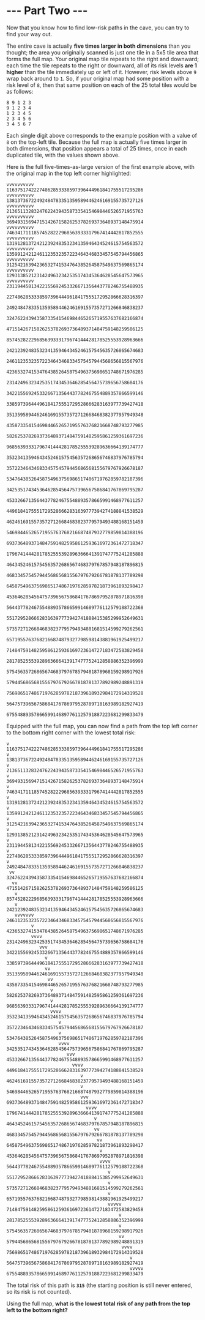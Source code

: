 # --- Part Two ---

Now that you know how to find low-risk paths in the cave, you can try to find your way out.

The entire cave is actually **five times larger in both dimensions** than you thought; the area you originally scanned is just one tile in a 5x5 tile area that forms the full map. Your original map tile repeats to the right and downward; each time the tile repeats to the right or downward, all of its risk levels **are 1 higher** than the tile immediately up or left of it. However, risk levels above `9` wrap back around to `1`. So, if your original map had some position with a risk level of `8`, then that same position on each of the 25 total tiles would be as follows:

```text
8 9 1 2 3
9 1 2 3 4
1 2 3 4 5
2 3 4 5 6
3 4 5 6 7
```

Each single digit above corresponds to the example position with a value of `8` on the top-left tile. Because the full map is actually five times larger in both dimensions, that position appears a total of 25 times, once in each duplicated tile, with the values shown above.

Here is the full five-times-as-large version of the first example above, with the original map in the top left corner highlighted:

```text
vvvvvvvvvv
11637517422274862853338597396444961841755517295286
vvvvvvvvvv
13813736722492484783351359589446246169155735727126
vvvvvvvvvv
21365113283247622439435873354154698446526571955763
vvvvvvvvvv
36949315694715142671582625378269373648937148475914
vvvvvvvvvv
74634171118574528222968563933317967414442817852555
vvvvvvvvvv
13191281372421239248353234135946434524615754563572
vvvvvvvvvv
13599124212461123532357223464346833457545794456865
vvvvvvvvvv
31254216394236532741534764385264587549637569865174
vvvvvvvvvv
12931385212314249632342535174345364628545647573965
vvvvvvvvvv
23119445813422155692453326671356443778246755488935

22748628533385973964449618417555172952866628316397

24924847833513595894462461691557357271266846838237

32476224394358733541546984465265719557637682166874

47151426715826253782693736489371484759148259586125

85745282229685639333179674144428178525553928963666

24212392483532341359464345246157545635726865674683

24611235323572234643468334575457944568656815567976

42365327415347643852645875496375698651748671976285

23142496323425351743453646285456475739656758684176

34221556924533266713564437782467554889357866599146

33859739644496184175551729528666283163977739427418

35135958944624616915573572712668468382377957949348

43587335415469844652657195576376821668748793277985

58262537826937364893714847591482595861259361697236

96856393331796741444281785255539289636664139174777

35323413594643452461575456357268656746837976785794

35722346434683345754579445686568155679767926678187

53476438526458754963756986517486719762859782187396

34253517434536462854564757396567586841767869795287

45332667135644377824675548893578665991468977611257

44961841755517295286662831639777394274188841538529

46246169155735727126684683823779579493488168151459

54698446526571955763768216687487932779859814388196

69373648937148475914825958612593616972361472718347

17967414442817852555392896366641391747775241285888

46434524615754563572686567468379767857948187896815

46833457545794456865681556797679266781878137789298

64587549637569865174867197628597821873961893298417

45364628545647573965675868417678697952878971816398

56443778246755488935786659914689776112579188722368

55172952866628316397773942741888415385299952649631

57357271266846838237795794934881681514599279262561

65719557637682166874879327798598143881961925499217

71484759148259586125936169723614727183472583829458

28178525553928963666413917477752412858886352396999

57545635726865674683797678579481878968159298917926

57944568656815567976792667818781377892989248891319

75698651748671976285978218739618932984172914319528

56475739656758684176786979528789718163989182927419

67554889357866599146897761125791887223681299833479
```

Equipped with the full map, you can now find a path from the top left corner to the bottom right corner with the lowest total risk:

```text
v
11637517422274862853338597396444961841755517295286
v
13813736722492484783351359589446246169155735727126
v
21365113283247622439435873354154698446526571955763
v
36949315694715142671582625378269373648937148475914
v
74634171118574528222968563933317967414442817852555
v
13191281372421239248353234135946434524615754563572
v
13599124212461123532357223464346833457545794456865
v
31254216394236532741534764385264587549637569865174
v
12931385212314249632342535174345364628545647573965
v
23119445813422155692453326671356443778246755488935
v
22748628533385973964449618417555172952866628316397
v
24924847833513595894462461691557357271266846838237
 vv
32476224394358733541546984465265719557637682166874
  vv
47151426715826253782693736489371484759148259586125
   v
85745282229685639333179674144428178525553928963666
   v
24212392483532341359464345246157545635726865674683
   vvvvvvv
24611235323572234643468334575457944568656815567976
         v
42365327415347643852645875496375698651748671976285
         vvvv
23142496323425351743453646285456475739656758684176
            vvv
34221556924533266713564437782467554889357866599146
              v
33859739644496184175551729528666283163977739427418
              vv
35135958944624616915573572712668468382377957949348
               vv
43587335415469844652657195576376821668748793277985
                v
58262537826937364893714847591482595861259361697236
                v
96856393331796741444281785255539289636664139174777
                vvvv
35323413594643452461575456357268656746837976785794
                   v
35722346434683345754579445686568155679767926678187
                   v
53476438526458754963756986517486719762859782187396
                   vvvv
34253517434536462854564757396567586841767869795287
                      vvv
45332667135644377824675548893578665991468977611257
                        vvvv
44961841755517295286662831639777394274188841538529
                           v
46246169155735727126684683823779579493488168151459
                           v
54698446526571955763768216687487932779859814388196
                           vvv
69373648937148475914825958612593616972361472718347
                             vvvv
17967414442817852555392896366641391747775241285888
                                v
46434524615754563572686567468379767857948187896815
                                vv
46833457545794456865681556797679266781878137789298
                                 vv
64587549637569865174867197628597821873961893298417
                                  v
45364628545647573965675868417678697952878971816398
                                  vvvv
56443778246755488935786659914689776112579188722368
                                     v
55172952866628316397773942741888415385299952649631
                                     v
57357271266846838237795794934881681514599279262561
                                     v
65719557637682166874879327798598143881961925499217
                                     vvvvv
71484759148259586125936169723614727183472583829458
                                         v
28178525553928963666413917477752412858886352396999
                                         v
57545635726865674683797678579481878968159298917926
                                         vv
57944568656815567976792667818781377892989248891319
                                          vvvv
75698651748671976285978218739618932984172914319528
                                             v
56475739656758684176786979528789718163989182927419
                                             vvvvv
67554889357866599146897761125791887223681299833479
```

The total risk of this path is **`315`** (the starting position is still never entered, so its risk is not counted).

Using the full map, **what is the lowest total risk of any path from the top left to the bottom right?**
